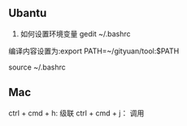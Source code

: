 ## Ubantu

1. 如何设置环境变量
gedit ~/.bashrc

编译内容设置为:export PATH=~/gityuan/tool:$PATH

source ~/.bashrc


## Mac

ctrl + cmd + h: 级联
ctrl + cmd + j： 调用
